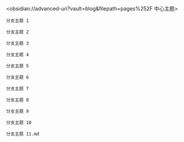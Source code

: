 <obsidian://advanced-uri?vault=blog&filepath=pages%252F 中心主题>

	分支主题 1

	分支主题 2

	分支主题 3

	分支主题 4

	分支主题 5

	分支主题 6

	分支主题 7

	分支主题 8

	分支主题 9

	分支主题 10

	分支主题 11.md

	
